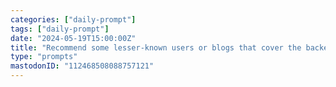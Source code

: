 ```yaml
---
categories: ["daily-prompt"]
tags: ["daily-prompt"]
date: "2024-05-19T15:00:00Z"
title: "Recommend some lesser-known users or blogs that cover the backend programming and networking protocols."
type: "prompts"
mastodonID: "112468508088757121"
---
```

